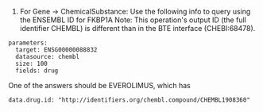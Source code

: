 1. For Gene -> ChemicalSubstance: Use the following info to query using the ENSEMBL ID for FKBP1A 
Note: This operation's output ID (the full identifier CHEMBL) is different than in the BTE interface (CHEBI:68478). 
```
parameters:
  target: ENSG00000088832
  datasource: chembl
  size: 100
  fields: drug
```
One of the answers should be EVEROLIMUS, which has
```
data.drug.id: "http://identifiers.org/chembl.compound/CHEMBL1908360"
```